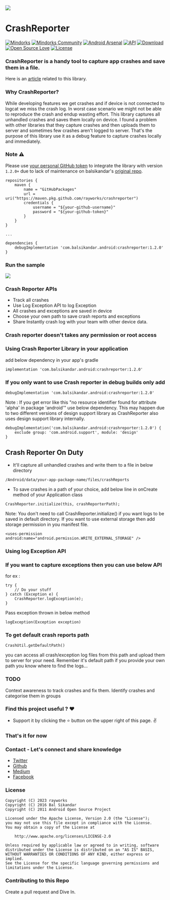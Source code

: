 <img src=https://github.com/balsikandar/CrashReporter/blob/master/assets/crash_reporter_banner.png >

# CrashReporter

[![Mindorks](https://img.shields.io/badge/mindorks-opensource-blue.svg)](https://mindorks.com/open-source-projects)
[![Mindorks Community](https://img.shields.io/badge/join-community-blue.svg)](https://mindorks.com/join-community)
[![Android Arsenal](https://img.shields.io/badge/Android%20Arsenal-CrashReporter-brightgreen.svg?style=flat)](https://android-arsenal.com/details/1/6190) [![API](https://img.shields.io/badge/API-15%2B-brightgreen.svg?style=flat)](https://android-arsenal.com/api?level=15)
[ ![Download](https://api.bintray.com/packages/balsikandarnsit/maven/Crash-Reporter/images/download.svg) ](https://bintray.com/balsikandarnsit/maven/Crash-Reporter/_latestVersion)
[![Open Source Love](https://badges.frapsoft.com/os/v1/open-source.svg?v=102)](https://opensource.org/licenses/Apache-2.0)
[![License](https://img.shields.io/badge/license-Apache%202.0-blue.svg)](https://github.com/balsikandar/CrashReporter/blob/master/LICENSE)

### CrashReporter is a handy tool to capture app crashes and save them in a file.
Here is an [article](https://blog.mindorks.com/android-debugging-crashreporter-on-duty-f8ecfc63f3c6) related to this library.

### Why CrashReporter? 

While developing features we get crashes and if device is not connected to logcat we miss the crash log. In worst case scenario we might not be able to reproduce the crash and endup wasting effort. This library captures all unhandled crashes and saves them locally on device. I found a problem with other libraries that they capture crashes and then uploads them to server and sometimes few crashes aren't logged to server. That's the purpose of this library use it as a debug feature to capture crashes locally and immediately.

### Note ⚠️

Please use [your personal GitHub token](https://docs.github.com/en/authentication/keeping-your-account-and-data-secure/creating-a-personal-access-token) to integrate the library with version `1.2.0+` due to lack of maintenance on balsikandar's [original repo](https://github.com/MindorksOpenSource/CrashReporter).

```
repositories {
    maven {
        name = "GitHubPackages"
        url = uri("https://maven.pkg.github.com/rayworks/crashreporter")
        credentials {
            username = "${your-github-username}"
            password = "${your-github-token}"
        }
    }
}

...

dependencies {
    debugImplementation 'com.balsikandar.android:crashreporter:1.2.0'
}

```

### Run the sample
<img src=https://github.com/balsikandar/CrashReporter/blob/master/assets/crash_reporter_work_flow.gif >

### Crash Reporter APIs

- Track all crashes
- Use Log Exception API to log Exception
- All crashes and exceptions are saved in device
- Choose your own path to save crash reports and exceptions
- Share Instantly crash log with your team with other device data.

### Crash reporter doesn't takes any permission or root access

### Using Crash Reporter Library in your application
add below dependency in your app's gradle
```
implementation 'com.balsikandar.android:crashreporter:1.2.0'
```
### If you only want to use Crash reporter in debug builds only add
```
debugImplementation 'com.balsikandar.android:crashreporter:1.2.0'
```
Note : If you get error like this "no resource identifier found for attribute 'alpha' in package 'android'" use below dependency. This may happen due to two different versions of design support library as CrashReporter also uses design support library internally.

```
debugImplementation('com.balsikandar.android:crashreporter:1.2.0') {
    exclude group: 'com.android.support', module: 'design'
}
```

## Crash Reporter On Duty
- It'll capture all unhandled crashes and write them to a file in below directory
```
/Android/data/your-app-package-name/files/crashReports
```
- To save crashes in a path of your choice, add below line in onCreate method of your Application class
```
CrashReporter.initialize(this, crashReporterPath);
```
Note: You don't need to call CrashReporter.initialize() if you want logs to be saved in default directory. If you want to use external storage then add storage permission in you manifest file.

```
<uses-permission android:name="android.permission.WRITE_EXTERNAL_STORAGE" />
```

### Using log Exception API
### If you want to capture exceptions then you can use below API
for ex :
```
try {
    // Do your stuff
} catch (Exception e) {
    CrashReporter.logException(e);
}
```
Pass exception thrown in below method

```
logException(Exception exception)
```

### To get default crash reports path
```
CrashUtil.getDefaultPath()
```
you can access all crash/exception log files from this path and upload them to server for your need. Remember it's default path 
if you provide your own path you know where to find the logs...

### TODO
Context awareness to track crashes and fix them.
Identify crashes and categorise them in groups

### Find this project useful ? :heart:
* Support it by clicking the :star: button on the upper right of this page. :v:

### That's it for now

### Contact - Let's connect and share knowledge
- [Twitter](https://twitter.com/balsikandar)
- [Github](https://github.com/balsikandar)
- [Medium](https://medium.com/@balsikandar.nsit)
- [Facebook](https://www.facebook.com/balsikandar)

### License

   ```
   Copyright (C) 2023 rayworks
   Copyright (C) 2016 Bal Sikandar
   Copyright (C) 2011 Android Open Source Project

   Licensed under the Apache License, Version 2.0 (the "License");
   you may not use this file except in compliance with the License.
   You may obtain a copy of the License at

       http://www.apache.org/licenses/LICENSE-2.0

   Unless required by applicable law or agreed to in writing, software
   distributed under the License is distributed on an "AS IS" BASIS,
   WITHOUT WARRANTIES OR CONDITIONS OF ANY KIND, either express or implied.
   See the License for the specific language governing permissions and
   limitations under the License.
   ```
   ### Contributing to this Repo
   Create a pull request and Dive In.
